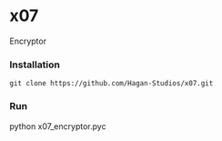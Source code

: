 # x07
Encryptor

### Installation
```
git clone https://github.com/Hagan-Studios/x07.git
```

### Run
python x07_encryptor.pyc
